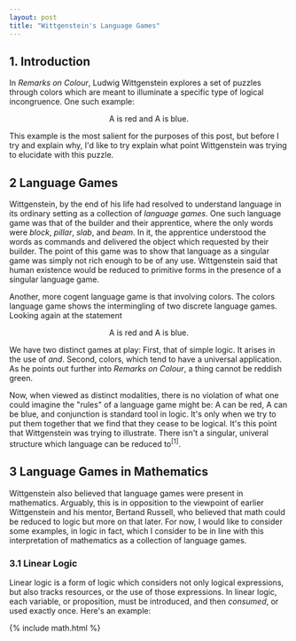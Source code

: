 ```yaml
---
layout: post
title: "Wittgenstein's Language Games"
---
```


## 1. Introduction

In _Remarks on Colour_, Ludwig Wittgenstein explores a set of puzzles through
colors which are meant to illuminate a specific type of logical incongruence.
One such example:

$$
\text{A is red and A is blue.}
$$

This example is the most salient for the purposes of this post, but before I
try and explain why, I'd like to try explain what point Wittgenstein was trying
to elucidate with this puzzle.

## 2 Language Games

Wittgenstein, by the end of his life had resolved to understand language in its
ordinary setting as a collection of _language games_. One such language game
was that of the builder and their apprentice, where the only words were _block_,
_pillar_, _slab_, and _beam_. In it, the apprentice understood the words as
commands and delivered the object which requested by their builder. The point of
this game was to show that language as a singular game was simply not rich
enough to be of any use. Wittgenstein said that human existence would be reduced
to primitive forms in the presence of a singular language game.

Another, more cogent language game is that involving colors. The colors language
game shows the intermingling of two discrete language games. Looking again at
the statement

$$
\text{A is red and A is blue.}
$$

We have two distinct games at play: First, that of simple logic. It arises in
the use of _and_. Second, colors, which tend to have a universal application.
As he points out further into _Remarks on Colour_, a thing cannot be reddish
green.

Now, when viewed as distinct modalities, there is no violation of what one could
imagine the "rules" of a language game might be: A can be red, A can be blue,
and conjunction is standard tool in logic. It's only when we try to put them
together that we find that they cease to be logical. It's this point that
Wittgenstein was trying to illustrate. There isn't a singular, univeral
structure which language can be reduced to<sup>[1]</sup>.

## 3 Language Games in Mathematics

Wittgenstein also believed that language games were present in mathematics.
Arguably, this is in opposition to the viewpoint of earlier Wittgenstein and
his mentor, Bertand Russell, who believed that math could be reduced to logic
but more on that later. For now, I would like to consider some examples, in
logic in fact, which I consider to be in line with this interpretation of 
mathematics as a collection of language games.

### 3.1 Linear Logic

Linear logic is a form of logic which considers not only logical expressions,
but also tracks resources, or the use of those expressions. In linear logic,
each variable, or proposition, must be introduced, and then _consumed_, or used
exactly once. Here's an example:

<!-- Consider changing the narrative here. Instead of "a few examples", focus
     on linear logic and show that, at least in logic, we have the ! and ?
     modalities which act as vehicles _between_ the two games. -->

{% include math.html %}
